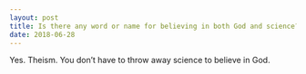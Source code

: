 ```yaml
---
layout: post
title: Is there any word or name for believing in both God and science?
date: 2018-06-28
---
```


<p>Yes. Theism. You don’t have to throw away science to believe in God.</p>
